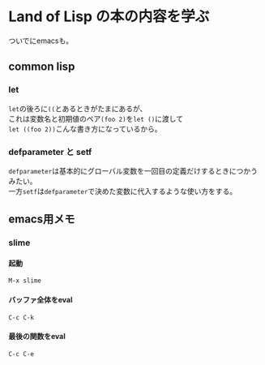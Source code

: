 # Land of Lisp の本の内容を学ぶ

ついでにemacsも。

## common lisp

### let

`let`の後ろに`((`とあるときがたまにあるが、  
これは変数名と初期値のペア`(foo 2)`を`let ()`に渡して  
`let ((foo 2))`こんな書き方になっているから。

### defparameter と setf

`defparameter`は基本的にグローバル変数を一回目の定義だけするときにつかうみたい。  
一方`setf`は`defparameter`で決めた変数に代入するような使い方をする。

## emacs用メモ

### slime

#### 起動
`M-x slime`

#### バッファ全体をeval

`C-c C-k`

#### 最後の関数をeval

`C-c C-e`
